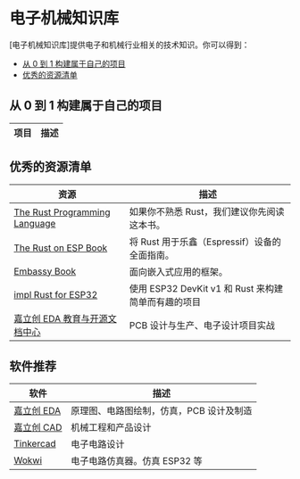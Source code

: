 # 电子机械知识库

[电子机械知识库]提供电子和机械行业相关的技术知识。你可以得到：

- [从 0 到 1 构建属于自己的项目][projects]
- [优秀的资源清单][resources]

[projects]: #从-0-到-1-构建属于自己的项目
[resources]: #优秀的资源清单

## 从 0 到 1 构建属于自己的项目

| 项目 | 描述 |
| ---- | ---- |

## 优秀的资源清单

| 资源                                        | 描述                                                |
| ------------------------------------------- | --------------------------------------------------- |
| [The Rust Programming Language][rust-book]  | 如果你不熟悉 Rust，我们建议你先阅读这本书。         |
| [The Rust on ESP Book][rust-esp-book]       | 将 Rust 用于乐鑫（Espressif）设备的全面指南。       |
| [Embassy Book][embassy-book]                | 面向嵌入式应用的框架。                              |
| [impl Rust for ESP32][impl-rust-for-esp32]  | 使用 ESP32 DevKit v1 和 Rust 来构建简单而有趣的项目 |
| [嘉立创 EDA 教育与开源文档中心][jlc-course] | PCB 设计与生产、电子设计项目实战                    |

[rust-book]: https://doc.rust-lang.org/book/
[rust-esp-book]: https://docs.espressif.com/projects/rust/book/
[embassy-book]: https://embassy.dev/book/
[impl-rust-for-esp32]: https://esp32.implrust.com/
[jlc-course]: https://wiki.lceda.cn/zh-hans/

## 软件推荐

| 软件                  | 描述                                     |
| --------------------- | ---------------------------------------- |
| [嘉立创 EDA][jlc-eda] | 原理图、电路图绘制，仿真，PCB 设计及制造 |
| [嘉立创 CAD][jlc-cad] | 机械工程和产品设计                       |
| [Tinkercad][tinkercad] | 电子电路设计 |
| [Wokwi][wokwi]        | 电子电路仿真器。仿真 ESP32 等            |

[jlc-eda]: https://lceda.cn/
[jlc-cad]: https://www.jlc-cad.com/
[tinkercad]: https://www.tinkercad.com/
[wokwi]: https://wokwi.com/
